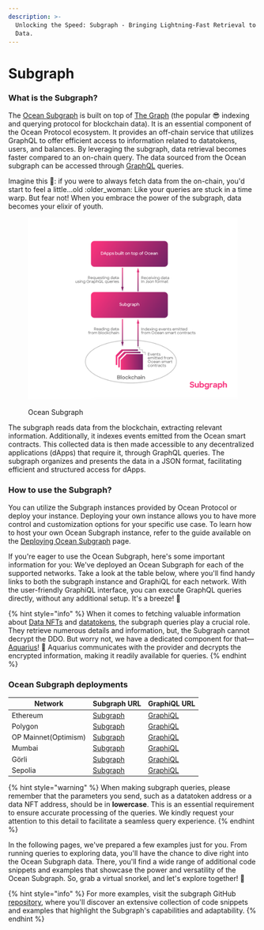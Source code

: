 ```yaml
---
description: >-
  Unlocking the Speed: Subgraph - Bringing Lightning-Fast Retrieval to On-Chain
  Data.
---
```


# Subgraph

### What is the Subgraph?

The [Ocean Subgraph](https://github.com/oceanprotocol/ocean-subgraph) is built on top of [The Graph](https://thegraph.com/) (the popular :sunglasses: indexing and querying protocol for blockchain data). It is an essential component of the Ocean Protocol ecosystem. It provides an off-chain service that utilizes GraphQL to offer efficient access to information related to datatokens, users, and balances. By leveraging the subgraph, data retrieval becomes faster compared to an on-chain query. The data sourced from the Ocean subgraph can be accessed through [GraphQL](https://graphql.org/learn/) queries.

Imagine this 💭: if you were to always fetch data from the on-chain, you'd start to feel a little...old :older\_woman: Like your queries are stuck in a time warp. But fear not! When you embrace the power of the subgraph, data becomes your elixir of youth.

<figure><img src="../../.gitbook/assets/components/subgraph.png" alt=""><figcaption><p>Ocean Subgraph </p></figcaption></figure>

The subgraph reads data from the blockchain, extracting relevant information. Additionally, it indexes events emitted from the Ocean smart contracts. This collected data is then made accessible to any decentralized applications (dApps) that require it, through GraphQL queries. The subgraph organizes and presents the data in a JSON format, facilitating efficient and structured access for dApps.

### How to use the Subgraph?

You can utilize the Subgraph instances provided by Ocean Protocol or deploy your instance. Deploying your own instance allows you to have more control and customization options for your specific use case. To learn how to host your own Ocean Subgraph instance, refer to the guide available on the [Deploying Ocean Subgraph](../../infrastructure/deploying-ocean-subgraph.md) page.

If you're eager to use the Ocean Subgraph, here's some important information for you: We've deployed an Ocean Subgraph for each of the supported networks. Take a look at the table below, where you'll find handy links to both the subgraph instance and GraphiQL for each network. With the user-friendly GraphiQL interface, you can execute GraphQL queries directly, without any additional setup. It's a breeze! :ocean:

{% hint style="info" %}
When it comes to fetching valuable information about [Data NFTs](../contracts/data-nfts.md) and [datatokens](../contracts/datatokens.md), the subgraph queries play a crucial role. They retrieve numerous details and information, but, the Subgraph cannot decrypt the DDO. But worry not, we have a dedicated component for that—[Aquarius](../aquarius/)! 🐬 Aquarius communicates with the provider and decrypts the encrypted information, making it readily available for queries.
{% endhint %}

### Ocean Subgraph deployments

| Network             | Subgraph URL                                                | GraphiQL URL                                                                                                    |
| ------------------- | ----------------------------------------------------------- | --------------------------------------------------------------------------------------------------------------- |
| Ethereum            | [Subgraph](https://v4.subgraph.mainnet.oceanprotocol.com)   | [GraphiQL](https://v4.subgraph.mainnet.oceanprotocol.com/subgraphs/name/oceanprotocol/ocean-subgraph/graphql)   |
| Polygon             | [Subgraph](https://v4.subgraph.polygon.oceanprotocol.com/)  | [GraphiQL](https://v4.subgraph.polygon.oceanprotocol.com/subgraphs/name/oceanprotocol/ocean-subgraph/graphql)   |
| OP Mainnet(Optimism)| [Subgraph](https://v4.subgraph.optimism.oceanprotocol.com)  | [GraphiQL](https://v4.subgraph.optimism.oceanprotocol.com/subgraphs/name/oceanprotocol/ocean-subgraph/graphql) |
| Mumbai              | [Subgraph](https://v4.subgraph.mumbai.oceanprotocol.com)    | [GraphiQL](https://v4.subgraph.mumbai.oceanprotocol.com/subgraphs/name/oceanprotocol/ocean-subgraph/graphql)    |
| Görli               | [Subgraph](https://v4.subgraph.goerli.oceanprotocol.com)    | [GraphiQL](https://v4.subgraph.goerli.oceanprotocol.com/subgraphs/name/oceanprotocol/ocean-subgraph/graphql)    |
| Sepolia             | [Subgraph](https://v4.subgraph.sepolia.oceanprotocol.com)    | [GraphiQL](https://v4.subgraph.sepolia.oceanprotocol.com/subgraphs/name/oceanprotocol/ocean-subgraph/graphql)   |

{% hint style="warning" %}
When making subgraph queries, please remember that the parameters you send, such as a datatoken address or a data NFT address, should be in **lowercase**. This is an essential requirement to ensure accurate processing of the queries. We kindly request your attention to this detail to facilitate a seamless query experience.
{% endhint %}

In the following pages, we've prepared a few examples just for you. From running queries to exploring data, you'll have the chance to dive right into the Ocean Subgraph data. There, you'll find a wide range of additional code snippets and examples that showcase the power and versatility of the Ocean Subgraph. So, grab a virtual snorkel, and let's explore together! 🤿

{% hint style="info" %}
For more examples, visit the subgraph GitHub [repository](https://github.com/oceanprotocol/ocean-subgraph), where you'll discover an extensive collection of code snippets and examples that highlight the Subgraph's capabilities and adaptability.
{% endhint %}
